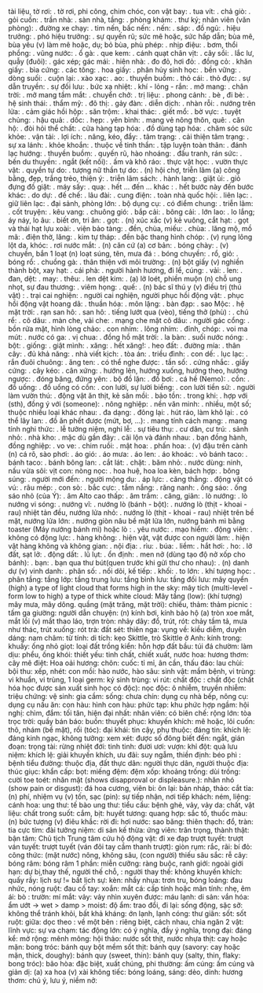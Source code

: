 tài liệu, tờ rơi: .
tờ rơi, phi công, chim chóc, con vật bay: .
tua vít: .
chả giò: .
gỏi cuốn: .
trần nhà: .
sàn nhà, tầng: .
phòng khám: .
thư ký; nhân viên (văn phòng): .
đường xe chạy: .
tim nến, bấc nến: .
nến: .
sáp: .
đồ ngủ: .
hiệu trưởng: .
phó hiệu trưởng: .
sự quyến rũ; sức mê hoặc, sức hấp dẫn; bùa mê, bùa yêu (v) làm mê hoặc, dụ; bỏ bùa, phù phép: .
nhịp điệu: .
bơm, thổi phồng: .
vũng nước: .
ổ gà: .
que kem: . 
cánh quạt chân vịt: .
cây sồi: .
lắc lư, quẫy (đuôi): .
gác xép; gác mái: .
hiên nhà: .
đo đỏ, hơi đỏ: .
đồng cỏ: .
khăn giấy: . 
bìa cứng: .
các tông: .
hoa giấy: .
phân hủy sinh học: .
bền vững: .
dòng suối: .
cuộn lại: .
xào xạc: .
ao: .
thuyền buồm: .
thỏ cái: .
thỏ đực: .
sự dẫn truyền: .
sự đối lưu: .
bức xạ nhiệt: . 
khí - lỏng - rắn: .
mở mang: .
chân trời: . 
mở mang tầm mắt: .
chuyển chở: .
trị liệu: .
phong cảnh: . 
bè , đi bè: .
hệ sinh thái: .
thẩm mỹ: .
đô thị: .
gảy đàn: .
diễn dịch: .
nhàn rỗi: .
nướng trên lửa: .
cảm giác hồi hộp: .
săn trộm: .
khai thác: .
giết mổ: .
bờ vực: .
tuyệt chủng: .
hậu quả: .
dốc: .
hẹp: .
yên bình: .
mang vẻ nông thôn, quê: .
căn hộ: .
đòi hỏi thể chất: .
cửa hàng tạp hóa: .
đồ dùng tạp hóa: .
chăm sóc sức khỏe: .
vận tải: .
lợi ích: .
nâng, kéo, đẩy: .
tâm trạng: .
cải thiện tâm trạng: .
sự xa lánh: .
khỏe khoắn: .
thuộc về tinh thần: .
tập luyện toàn thân: .
đánh lạc hướng: .
thuyền buồm: .
quyến rũ, hào nhoáng: .
đấu tranh, rán sức: .
bến du thuyền: .
ngắt (kết nối): .
ấm và khô ráo: .
thực vật học: .
vườn thực vật: .
quyền tự do: .
tượng nữ thần tự do: .
(n) hội chợ, triễn lãm (a) công bằng, đẹp, trắng trẻo, thiện ý: .
triễn lãm sách: .
hành lang: .
giặt ủi: .
giỏ đựng đồ giặt: .
máy sấy: .
quạ: .
hết ... đến ... khác : .
hết bước này đến bước khác: .
do dự: .
đế chế: .
lâu đài: .
cung điện: .
toàn nhà quốc hội: .
liên lạc: .
giữ liên lạc: .
đại sảnh, phòng lớn: .
bộ dụng cụ: .
có điểm chung: .
triễn lãm: .
cốt truyện: .
kêu vang: .
chuông gió: .
bắp cải: .
bông cải: .
lớn lao: .
lo lắng; áy náy, lo âu: .
biết ơn, tri ân: .
gọt: .
(n) xúc xắc (v) kẻ vuông, cắt hạt: .
gọt và thái hạt lựu xoài: .
viện bảo tàng: .
đền, chùa, miếu: .
chùa: .
lăng mộ, mồ mã: .
điện thờ, lăng: .
kim tự tháp: .
đền bậc thang hình chóp: .
(v) rụng lông lột da, khóc: .
rơi nước mắt: .
(n) căn cứ (a) cơ bản: .
bóng chày: .
(v) chuyền, bắn 1 loạt (n) loạt súng, tên, mưa đá : .
bóng chuyền: .
rổ, giỏ: .
bóng rổ: .
chuồng gà: .
thân thiện với môi trường: .
(n) bột giấy (v) nghiền thành bột, xay hạt: .
cái phà: .
người hành hương, đi lể, cúng: .
vải: .
len: .
đan, dệt: .
may: .
thêu: .
len dệt kim: .
(a) lở loét, phiền muộn (n) chỗ ung nhọt, sự đau thương: .
viêm họng: .
quế: .
(n) bác sĩ thú y (v) điều trị (thú vật) : .
trại cai nghiện: .
người cai nghiện, người phục hồi động vật: .
phục hồi động vật hoang dã: .
thuần hóa: .
môn lặng: .
bàn đạp: .
sao Mộc: .
hệ mặt trời: .
rạn san hô: .
san hô: .
tiếng lướt qua (vèo), tiếng thở (phù) : .
chú rể: .
cô dâu: .
màn che, vải che: .
mạng che mặt cô dâu: .
người gác cổng: .
bồn rửa mặt, hình lòng chảo: .
con nhím: .
lông nhím: .
đỉnh, chóp: .
voi ma mút: .
nước có ga: .
vị chua: .
đồng hồ mặt trời: .
la bàn: .
suối nước nóng: .
bột: .
giống: .
giật mình: .
xăng: .
hết xăng!: .
heo đất: .
đường mía: .
thân cây: .
đủ khả năng: .
nhà viết kịch: .
tòa án: .
triều đình: .
con dế: .
lục lạc: .
rắn đuôi chuông: .
ăng ten: .
có thể nghe được: .
tần số: .
cứng nhắc: .
giấy cứng: .
cây kéo: .
cân xứng: .
hướng lên, hướng xuống, hướng theo, hướng ngược: .
đóng băng, đứng yên: .
bộ đồ lặn: .
đồ bơi: .
cá hề (Nemo): .
cồn: .
đồ uống: .
đồ uống có cồn: .
con lười, sự lười biếng: .
con lười tiền sử: .
người làm vườn thú: .
động vật ăn thịt, kẻ săn mồi: .
bảo tồn: .
trong khi: .
hợp với (sth), đồng ý với (someone): .
nông nghiệp: .
nền văn minh: .
nhiều, một số; thuộc nhiều loại khác nhau: .
đa dạng: .
đông lại: .
hút ráo, làm khô lại: .
có thể lây lan: .
đồ ăn phết được (mứt, bơ, ...): .
mang tính cách mạng: .
mang tính nghi thức: .
lễ tưởng niệm, nghi lễ: .
sự tiêu thụ: .
cư dân, cư trú: .
sảnh nhỏ: .
nhà kho: .
mặc dù gần đây: .
cãi lộn và đánh nhau: .
bạn đồng hành, đồng nghiệp: .
vo ve: .
chim ruồi: .
mật hoa: .
phấn hoa: .
(v) đậu trên cành (n) cá rô, sào phơi: .
áo gió: .
áo mưa: .
áo len: .
áo khoác: .
vỏ bánh taco: .
bánh taco: .
bánh bông lan: .
cắt lát: .
chặt: .
băm nhỏ: .
nước dùng: 
ninh, nấu vừa sôi: 
vịt con: 
nòng nọc: .
hoa huệ, hoa loa kèn, bách hợp: .
bông súng: .
người mới đến: .
người mộng du: .
áp lực: .
căng thẳng: .
động vật có vú: .
râu mép: .
con sò: .
bắc cực: .
tắm nắng: .
răng nanh: .
ống sáo: .
ống sáo nhỏ (của Ý): .
âm Alto cao thấp: .
âm trầm: .
căng, giãn: .
lò nướng: .
lò nướng vi sóng: .
nướng vĩ: .
nướng lò (bánh - bột): .
nướng lò (thịt - khoai - rau) nhiệt tản đều, nướng lửa nhỏ: .
nướng lò (thịt - khoai - rau) nhiệt trên bề mặt, nướng lửa lớn: .
nướng giòn nâu bề mặt lửa lớn, nướng bánh mì bằng toaster (Máy nướng bánh mì) hoặc lò : .
yêu nước: .
mạo hiểm: .
động viên: .
không có động lực: .
hàng không: .
hiện vật, vật được con người làm: .
 hiện vật hàng không và không gian: .
nội địa: .
rìu: .
búa: .
liềm: .
hắt hơi: .
ho: .
lở đất, sạt lở: .
động dất: .
lũ lụt: .
ổn định: .
men nở (dùng tạo độ nở xốp cho bánh): .
bạn: .
bạn qua thư bút(quen trước khi gửi thư cho nhau): .
(n) danh dự (v) vinh danh: .
phân số: .
nối dõi, kế tiếp: .
khối: .
to lớn: .
khí tượng học: .
phân tầng: 
tầng lớp: 
tầng trung lưu: 
tầng bình lưu: 
tầng đối lưu: 
mây quyển (high) a type of light cloud that forms high in the sky: 
mây tích (multi-level - form low to high) a type of thick white cloud: 
Mây tầng (low): 
(khí tượng) mây mưa, mây dông. quầng (mặt trăng, mặt trời): 
chiếu, thảm: 
thảm picnic : 
tấm ga giường: 
người dẫn chuyện: 
(n) kính bơi, kính bảo hộ (a) tròn xoe mắt, mắt lồi (v) mắt thao láo, trợn tròn: 
nhảy dây: 
đổ, trút, rót: 
chảy tầm tả, mưa như thác, trút xuống: 
rót trà: 
đất sét: 
thiên nga: 
vụng về: 
kiều diễm, duyên dáng: 
nam châm: 
từ tính: 
di tích: 
kẹo Skittle, trò Skittle ở Anh: 
kính trong: 
khuấy: 
ống nhỏ giọt: 
loại đất trồng kiển: 
hỗn hợp đất bầu: 
túi đá chườm: 
làm dịu: 
phểu, ống khói: 
thiết yếu: 
tinh chất, chiết xuất, nước hoa: 
hương thơm: 
cây mê điệt: 
Hoa oải hương: 
chôn: 
cuốc: 
tỉ mỉ, ân cần, thấu đáo: 
lau chùi: 
bội thu: 
xếp, nhét: 
con mồi: 
hào nước, hào sâu: 
sinh vật: 
mầm bệnh, vi trùng: 
vi khuẩn, vi trùng, 1 loại germ: 
ký sinh trùng: 
vi rút: 
chất độc : 
chất độc (chất hóa học được sản xuất sinh học có độc): 
nọc độc: 
ô nhiễm, truyền nhiễm: 
triệu chứng: 
vệ sinh: 
gia cầm: 
sống: 
chưa chín: 
dụng cụ nhà bếp, nông cụ: 
dụng cụ nấu ăn: 
con hàu: 
hình con hàu: 
phức tạp: 
khu phức hợp ngầm: 
hội nghị: 
chìm, đắm: 
tối tân, hiện đại nhất: 
nhân viên: 
có biên chế: 
rộng lớn: 
tòa trọc trời: 
quầy bán báo: 
buồn: 
thuyết phục: 
khuyến khích: 
mê hoặc, lôi cuốn: 
thô, nhám (bề mặt), rối (tóc): 
đại khái: 
tin cậy, phụ thuộc: 
đáng tin: 
khích lệ: 
đáng kinh ngạc, không tưởng: 
xem xét: 
được số đông biết đến: 
ngắt, gián đoạn: 
trọng tài: 
rừng nhiệt đới: 
tinh tinh: 
đười ươi: 
vượn: 
khỉ đột: 
quà lưu niệm: 
khích lệ: 
giải khuyến khích, ưu đãi: 
suy ngẫm, thiền định: 
béo phì : 
bệnh tiểu đường: 
thuộc địa, đất thực dân: 
người thực dân, người thuộc địa: 
thúc giục: 
khẩn cấp: 
bọt: 
miếng đệm: 
đệm xốp: 
khoảng trống: 
dùi trống: 
cười toe toét: 
nhăn mặt (shows disapproval or displeasure.): 
nhăn nhó (show pain or disgust): 
đá hoa cương, viên bi: 
ôn lại: 
bản nháp, thảo: 
cắt tỉa: 
(n) phí, nhiệm vụ (v) tốn, sạc (pin): 
sự tiếp nhận, nơi tiếp khách: 
ném, liệng: 
cánh hoa: 
ung thư: 
tế bào ung thư: 
tiểu cầu: 
bệnh ghẻ, vảy, vảy da: 
chất, vật liệu: 
chất trong suốt: 
cắm, bịt: 
huyết tương: 
quang hợp: 
sắc tố, thuốc màu: 
(n) bức tượng (v) điêu khắc: 
rời đi: 
hơi nước: 
sao băng: 
thiên thạch: 
đổ, tràn: 
tia cực tím: 
đài tưởng niệm: 
di sản kế thừa: 
ứng viên: 
trân trọng, thành thật: 
bận tâm: 
Chủ tịch Trung tâm cứu hộ động vật: 
đi xe đạp trượt tuyết: 
trượt ván tuyết: 
trượt tuyết (ván đôi tay cầm thanh trượt): 
giòn rụm: 
rắc, rãi: 
bí đỏ: 
công thức: 
(mặt nước) nông, không sâu, (con người) thiếu sâu sắc: 
rễ cây: 
bóng râm: 
bóng râm 1 phần: 
miễn cưỡng: 
ràng buộc, ranh giới: 
ngoài giới hạn: 
dự bị,thay thế, người thế chỗ, : 
người thay thế: 
không khuyến khích: 
quấy rầy: 
 lịch sự != bất lịch sự: 
kèn: 
nhầy nhụa: 
trơn tru, bóng loáng: 
đau nhức, nóng ruột: 
đau cố tay: 
xoắn: 
mắt cá: 
cấp tính hoặc mãn tính: 
nhẹ, êm ái: 
bò : 
trườn: 
mí mắt: 
vảy: 
vảy nhìn xuyên được: 
máu lạnh: 
di sản: 
vắn hóa: 
ẩm ướt -> wet > damp > moist: 
độ ẩm: 
trao đổi, đi lại: 
sống động, sặc sỡ: 
không thể tránh khỏi, bất khả kháng: 
ớn lạnh, lạnh cóng: 
thư giãn: 
sốt: 
sốt ruột: 
giữa: 
dọc theo : 
về một bên : 
riêng biệt, cách nhau, chia ngăn 2 vật: 
lĩnh vực: 
sự va chạm: 
tác động lớn: 
có ý nghĩa, đầy ý nghĩa, trọng đại: 
đáng kể: 
mở rộng: 
mênh mông: 
hội thảo: 
nước sốt thịt, nước nhựa thịt: 
cay hoặc mặn: 
bong tróc: 
bánh quy bột mềm sốt thịt: 
bánh quy (savory: cay hoặc mặn, thick, doughy): 
bánh quy (sweet, thin): 
bánh quy (salty, thin, flaky: bong tróc): 
bão hòa: 
đặc biệt, xuất chúng, phi thường: 
ấm cúng: 
ấm cúng và giản dị: 
(a) xa hoa (v) xài không tiếc: 
bóng loáng, sáng: 
dẻo, dính: 
hương thơm: 
chú ý, lưu ý, niềm nở: 
